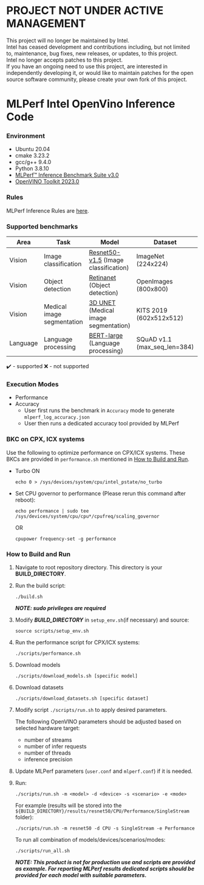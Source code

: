 # PROJECT NOT UNDER ACTIVE MANAGEMENT #  
This project will no longer be maintained by Intel.  
Intel has ceased development and contributions including, but not limited to, maintenance, bug fixes, new releases, or updates, to this project.  
Intel no longer accepts patches to this project.  
 If you have an ongoing need to use this project, are interested in independently developing it, or would like to maintain patches for the open source software community, please create your own fork of this project.  
  
# MLPerf Intel OpenVino Inference Code

### Environment
*  Ubuntu 20.04
*  cmake 3.23.2
*  gcc/g++ 9.4.0
*  Python 3.8.10
*  [MLPerf™ Inference Benchmark Suite v3.0](https://github.com/mlcommons/inference/tree/v3.0)
*  [OpenVINO Toolkit 2023.0](https://github.com/openvinotoolkit/openvino/tree/releases/2023/0)

### Rules
MLPerf Inference Rules are [here](https://github.com/mlcommons/inference_policies/blob/master/inference_rules.adoc).

### Supported benchmarks

| Area     | Task                       | Model                                                                      | Dataset                      | SingleStream       | MultiStream        | Server             | Offline            |
|----------|----------------------------|----------------------------------------------------------------------------|------------------------------|--------------------|--------------------|--------------------|--------------------|
| Vision   | Image classification       | [Resnet50-v1.5](https://zenodo.org/record/4735647/) (Image classification) | ImageNet (224x224)           | :heavy_check_mark: | :heavy_check_mark: | :heavy_check_mark: | :heavy_check_mark: |
| Vision   | Object detection           | [Retinanet](https://zenodo.org/record/6605272) (Object detection)          | OpenImages (800x800)         | :heavy_check_mark: | :heavy_check_mark: | :heavy_check_mark: | :heavy_check_mark: |
| Vision   | Medical image segmentation | [3D UNET](https://zenodo.org/record/5597155) (Medical image segmentation)  | KITS 2019 (602x512x512)      | :heavy_check_mark: | :x:                | :x:                | :heavy_check_mark: |
| Language | Language processing        | [BERT-large](https://zenodo.org/record/3733910) (Language processing)      | SQuAD v1.1 (max_seq_len=384) | :heavy_check_mark: | :heavy_check_mark: | :heavy_check_mark: | :heavy_check_mark: |

:heavy_check_mark:  - supported
:x: - not supported

### Execution Modes
*  Performance
*  Accuracy
    + User first runs the benchmark in ```Accuracy``` mode to generate ```mlperf_log_accuracy.json```
    + User then runs a dedicated accuracy tool provided by MLPerf

### BKC on CPX, ICX systems
Use the following to optimize performance on CPX/ICX systems.  These BKCs are provided in `performance.sh` mentioned in [How to Build and Run](#how-to-build-and-run).
 - Turbo ON
   ```
   echo 0 > /sys/devices/system/cpu/intel_pstate/no_turbo
   ```
 - Set CPU governor to performance (Please rerun this command after reboot):
    ```
    echo performance | sudo tee /sys/devices/system/cpu/cpu*/cpufreq/scaling_governor
    ```
    OR
    ```
    cpupower frequency-set -g performance
    ```

### How to Build and Run
1. Navigate to root repository directory. This directory is your **BUILD_DIRECTORY**.
2. Run the build script:
   ```
   ./build.sh
   ```
   ***NOTE: sudo privileges are required***
3. Modify ***BUILD_DIRECTORY*** in ```setup_env.sh```(if necessary) and source:
    ```
    source scripts/setup_env.sh
    ```
4. Run the performance script for CPX/ICX systems:
   ```
   ./scripts/performance.sh
   ```
5. Download models
    ```
    ./scripts/download_models.sh [specific model]
    ```
6. Download datasets
   ```
   ./scripts/download_datasets.sh [specific dataset]
   ```
7. Modify script ```./scripts/run.sh``` to apply desired parameters.

   The following OpenVINO parameters should be adjusted based on selected hardware target:
   * number of streams
   * number of infer requests
   * number of threads
   * inference precision
8. Update MLPerf parameters (`user.conf` and `mlperf.conf`) if it is needed.
9. Run:
    ```
    ./scripts/run.sh -m <model> -d <device> -s <scenario> -e <mode>
    ```
    For example (results will be stored into the `${BUILD_DIRECTORY}/results/resnet50/CPU/Performance/SingleStream` folder):
    ```
    ./scripts/run.sh -m resnet50 -d CPU -s SingleStream -e Performance
    ```
   To run all combination of models/devices/scenarios/modes:
    ```
    ./scripts/run_all.sh
    ```
    ***NOTE: This product is not for production use and scripts are provided as example. For reporting MLPerf results dedicated scripts should be provided for each model with suitable parameters.***
